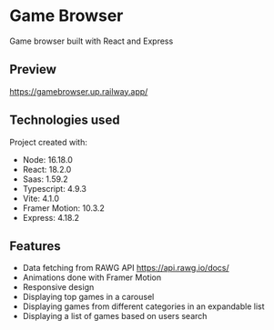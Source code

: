 # Game Browser
Game browser built with React and Express

## Preview
https://gamebrowser.up.railway.app/

## Technologies used
Project created with:
* Node: 16.18.0
* React: 18.2.0
* Saas: 1.59.2
* Typescript: 4.9.3
* Vite: 4.1.0
* Framer Motion: 10.3.2
* Express: 4.18.2


## Features
* Data fetching from RAWG API https://api.rawg.io/docs/
* Animations done with Framer Motion
* Responsive design
* Displaying top games in a carousel
* Displaying games from different categories in an expandable list
* Displaying a list of games based on users search
